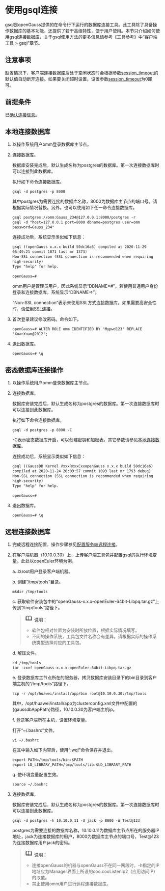 # 使用gsql连接<a name="ZH-CN_TOPIC_0289900019"></a>

gsql是openGauss提供的在命令行下运行的数据库连接工具。此工具除了具备操作数据库的基本功能，还提供了若干高级特性，便于用户使用。本节只介绍如何使用gsql连接数据库，关于gsql使用方法的更多信息请参考《工具参考》中“客户端工具 \> gsql”章节。

## 注意事项<a name="zh-cn_topic_0283137029_zh-cn_topic_0237120292_zh-cn_topic_0062050379_s8dfe50d001084ac9ad79a79a8f471e8a"></a>

缺省情况下，客户端连接数据库后处于空闲状态时会根据参数[session\_timeout](安全和认证_postgresql-conf.md#zh-cn_topic_0237124696_zh-cn_topic_0059778664_see4820fb6c024e0aa4c56882aeae204a)的默认值自动断开连接。如果要关闭超时设置，设置参数[session\_timeout](安全和认证_postgresql-conf.md#zh-cn_topic_0237124696_zh-cn_topic_0059778664_see4820fb6c024e0aa4c56882aeae204a)为0即可。

## 前提条件<a name="zh-cn_topic_0283137029_zh-cn_topic_0237120292_zh-cn_topic_0062050379_section2863008216400"></a>

已[确认连接信息](确认连接信息.md)。

## 本地连接数据库

1. 以操作系统用户omm登录数据库主节点。

2. 连接数据库。

   数据库安装完成后，默认生成名称为postgres的数据库。第一次连接数据库时可以连接到此数据库。

   执行如下命令连接数据库。

   ```
   gsql -d postgres -p 8000
   ```

   其中postgres为需要连接的数据库名称，8000为数据库主节点的端口号。请根据实际情况替换。另外，也可以使用如下任一命令连接数据库。

   ```
   gsql postgres://omm:Gauss_234@127.0.0.1:8000/postgres -r 
   gsql -d "host=127.0.0.1 port=8000 dbname=postgres user=omm password=Gauss_234"
   ```

   连接成功后，系统显示类似如下信息：

   ```
   gsql ((openGauss x.x.x build 50dc16a6) compiled at 2020-11-29 05:49:21 commit 1071 last mr 1373)
   Non-SSL connection (SSL connection is recommended when requiring high-security)
   Type "help" for help.
   
   openGauss=# 
   ```

   omm用户是管理员用户，因此系统显示“DBNAME=\#”。若使用普通用户身份登录和连接数据库，系统显示“DBNAME=\>”。

   “Non-SSL connection”表示未使用SSL方式连接数据库。如果需要高安全性时，请[使用SSL连接](连接数据库_以SSL方式.md)。

3.  首次登录建议修改密码。命令如下。

    ```
    openGauss=# ALTER ROLE omm IDENTIFIED BY 'Mypwd123' REPLACE 'XuanYuan@2012';
    ```

4.  退出数据库。

    ```
    openGauss=# \q
    ```

## 密态数据库连接操作

1.  以操作系统用户omm登录数据库主节点。

2.  连接数据库。

    数据库安装完成后，默认生成名称为postgres的数据库。第一次连接数据库时可以连接到此数据库。

    执行如下命令连接数据库。

    ```
    gsql -d postgres -p 8000 -C
    ```

    -C表示密态数据库开启，可以创建密钥和加密表。其它参数请参见[本地连接数据库](#本地连接数据库)。

    连接成功后，系统显示类似如下信息：

    ```
    gsql ((GaussDB Kernel VxxxRxxxCxxopenGauss x.x.x build 50dc16a6) compiled at 2020-11-24 20:03:57 commit 1093 last mr 1793 debug)
    Non-SSL connection (SSL connection is recommended when requiring high-security)
    Type "help" for help.
    
    openGauss=#
    ```

3.  退出数据库。

    ```
    openGauss=# \q
    ```

## 远程连接数据库

1.  完成远程连接配置，操作步骤参见[配置服务端远程连接](配置服务端远程连接.md)。
2.  在客户端机器（10.10.0.30）上，上传客户端工具包并配置gsql的执行环境变量。此处以openEuler环境为例。

    a.  以root用户登录客户端机器。

    b.  创建“/tmp/tools”目录。

    ```
    mkdir /tmp/tools
    ```

    c.  获取软件安装包中的“openGauss-x.x.x-openEuler-64bit-Libpq.tar.gz”上传到“/tmp/tools”路径下。

    >![](public_sys-resources/icon-note.gif) **说明：** 
    >-   软件包相对位置为安装时所放位置，根据实际情况填写。
    >-   不同的操作系统，工具包文件名称会有差异。请根据实际的操作系统类型选择对应的工具包。

    d.  解压文件。

    ```
    cd /tmp/tools
    tar -zxvf openGauss-x.x.x-openEuler-64bit-Libpq.tar.gz
    ```

    e.  登录数据库主节点所在的服务器，拷贝数据库安装目录下的bin目录到客户端主机的“/tmp/tools”路径下。

    ```
    scp -r /opt/huawei/install/app/bin root@10.10.0.30:/tmp/tools
    ```
        
    其中，/opt/huawei/install/app为clusterconfig.xml文件中配置的\{gaussdbAppPath\}路径，10.10.0.30为客户端主机ip。

    f.  登录客户端所在主机，设置环境变量。

    打开“\~/.bashrc”文件。
        
    ```
    vi ~/.bashrc
    ```
        
    在其中输入如下内容后，使用“:wq!”命令保存并退出。
        
    ```
    export PATH=/tmp/tools/bin:$PATH
    export LD_LIBRARY_PATH=/tmp/tools/lib:$LD_LIBRARY_PATH
    ```

    g.  使环境变量配置生效。

    ```
    source ~/.bashrc
    ```

3.  连接数据库。

    数据库安装完成后，默认生成名称为postgres的数据库。第一次连接数据库时可以连接到此数据库。

    ```
    gsql -d postgres -h 10.10.0.11 -U jack -p 8000 -W Test@123
    ```

    postgres为需要连接的数据库名称，10.10.0.11为数据库主节点所在的服务器IP地址，jack为连接数据库的用户，8000为数据库主节点的端口号，Test@123为连接数据库用户jack的密码。

    >![](public_sys-resources/icon-note.gif) **说明：** 
    > 
    >-   连接openGauss的机器与openGauss不在同一网段时，-h指定的IP地址应为Manager界面上所设的coo.cooListenIp2（应用访问IP）的取值。  
    >-   禁止使用omm用户进行远程连接数据库。  


